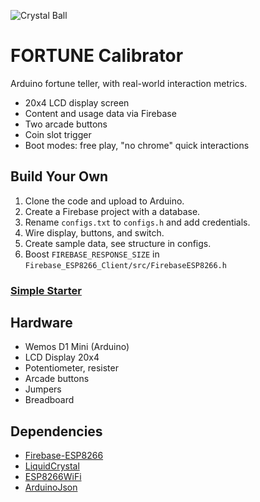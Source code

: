 ![Crystal Ball](https://emojipedia-us.s3.dualstack.us-west-1.amazonaws.com/thumbs/240/joypixels/239/crystal-ball_1f52e.png)
# FORTUNE Calibrator

Arduino fortune teller, with real-world interaction metrics.

- 20x4 LCD display screen
- Content and usage data via Firebase
- Two arcade buttons
- Coin slot trigger
- Boot modes: free play, "no chrome" quick interactions

## Build Your Own
1. Clone the code and upload to Arduino.
1. Create a Firebase project with a database.
1. Rename `configs.txt` to `configs.h` and add credentials.
1. Wire display, buttons, and switch.
1. Create sample data, see structure in configs.
1. Boost `FIREBASE_RESPONSE_SIZE` in `Firebase_ESP8266_Client/src/FirebaseESP8266.h`

### [Simple Starter](https://github.com/doublejosh/FortuneExample)

## Hardware
- Wemos D1 Mini (Arduino)
- LCD Display 20x4
- Potentiometer, resister
- Arcade buttons
- Jumpers
- Breadboard

## Dependencies
- [Firebase-ESP8266](https://github.com/mobizt/Firebase-ESP8266)
- [LiquidCrystal](https://www.arduino.cc/en/Reference/LiquidCrystal)
- [ESP8266WiFi](https://github.com/esp8266/Arduino/tree/master/libraries/ESP8266WiFi)
- [ArduinoJson](https://github.com/bblanchon/ArduinoJson)
